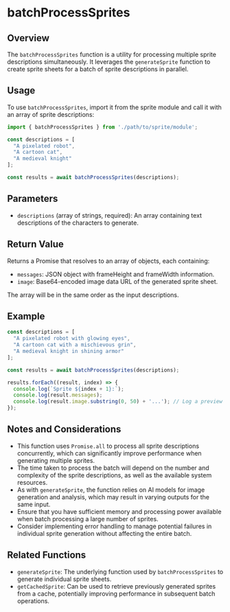 # batchProcessSprites

## Overview

The `batchProcessSprites` function is a utility for processing multiple sprite descriptions simultaneously. It leverages the `generateSprite` function to create sprite sheets for a batch of sprite descriptions in parallel.

## Usage

To use `batchProcessSprites`, import it from the sprite module and call it with an array of sprite descriptions:

```javascript
import { batchProcessSprites } from './path/to/sprite/module';

const descriptions = [
  "A pixelated robot",
  "A cartoon cat",
  "A medieval knight"
];

const results = await batchProcessSprites(descriptions);
```

## Parameters

- `descriptions` (array of strings, required): An array containing text descriptions of the characters to generate.

## Return Value

Returns a Promise that resolves to an array of objects, each containing:

- `messages`: JSON object with frameHeight and frameWidth information.
- `image`: Base64-encoded image data URL of the generated sprite sheet.

The array will be in the same order as the input descriptions.

## Example

```javascript
const descriptions = [
  "A pixelated robot with glowing eyes",
  "A cartoon cat with a mischievous grin",
  "A medieval knight in shining armor"
];

const results = await batchProcessSprites(descriptions);

results.forEach((result, index) => {
  console.log(`Sprite ${index + 1}:`);
  console.log(result.messages);
  console.log(result.image.substring(0, 50) + '...'); // Log a preview of the image data
});
```

## Notes and Considerations

- This function uses `Promise.all` to process all sprite descriptions concurrently, which can significantly improve performance when generating multiple sprites.
- The time taken to process the batch will depend on the number and complexity of the sprite descriptions, as well as the available system resources.
- As with `generateSprite`, the function relies on AI models for image generation and analysis, which may result in varying outputs for the same input.
- Ensure that you have sufficient memory and processing power available when batch processing a large number of sprites.
- Consider implementing error handling to manage potential failures in individual sprite generation without affecting the entire batch.

## Related Functions

- `generateSprite`: The underlying function used by `batchProcessSprites` to generate individual sprite sheets.
- `getCachedSprite`: Can be used to retrieve previously generated sprites from a cache, potentially improving performance in subsequent batch operations.
